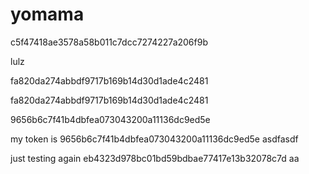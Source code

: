 yomama
======
c5f47418ae3578a58b011c7dcc7274227a206f9b

lulz

fa820da274abbdf9717b169b14d30d1ade4c2481

fa820da274abbdf9717b169b14d30d1ade4c2481

9656b6c7f41b4dbfea073043200a11136dc9ed5e

my token is 9656b6c7f41b4dbfea073043200a11136dc9ed5e asdfasdf

just testing again eb4323d978bc01bd59bdbae77417e13b32078c7d aa
